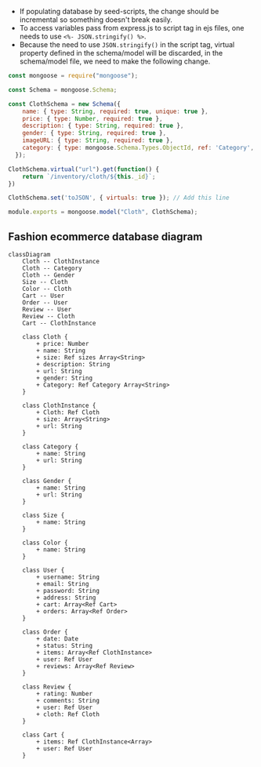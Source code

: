 - If populating database by seed-scripts, the change should be incremental so something doesn't break easily.
- To access variables pass from express.js to script tag in ejs files, one needs to use `<%- JSON.stringify() %>`.
- Because the need to use `JSON.stringify()` in the script tag, virtual property defined in the schema/model will be discarded, in the schema/model file, we need to make the following change.
```js
const mongoose = require("mongoose");

const Schema = mongoose.Schema;

const ClothSchema = new Schema({
    name: { type: String, required: true, unique: true },
    price: { type: Number, required: true },
    description: { type: String, required: true },
    gender: { type: String, required: true },
    imageURL: { type: String, required: true },
    category: { type: mongoose.Schema.Types.ObjectId, ref: 'Category', required: true },
  });

ClothSchema.virtual("url").get(function() {
    return `/inventory/cloth/${this._id}`;
})

ClothSchema.set('toJSON', { virtuals: true }); // Add this line

module.exports = mongoose.model("Cloth", ClothSchema);
```

## Fashion ecommerce database diagram
```mermaid
classDiagram
    Cloth -- ClothInstance
    Cloth -- Category
    Cloth -- Gender
    Size -- Cloth
    Color -- Cloth
    Cart -- User
    Order -- User
    Review -- User
    Review -- Cloth
    Cart -- ClothInstance

    class Cloth {
        + price: Number
        + name: String
        + size: Ref sizes Array<String>
        + description: String
        + url: String
        + gender: String
        + Category: Ref Category Array<String>
    }

    class ClothInstance {
        + Cloth: Ref Cloth
        + size: Array<String>
        + url: String
    }

    class Category {
        + name: String
        + url: String
    }

    class Gender {
        + name: String
        + url: String
    }

    class Size {
        + name: String
    }

    class Color {
        + name: String
    }

    class User {
        + username: String
        + email: String
        + password: String
        + address: String
        + cart: Array<Ref Cart>
        + orders: Array<Ref Order>
    }

    class Order {
        + date: Date
        + status: String
        + items: Array<Ref ClothInstance>
        + user: Ref User
        + reviews: Array<Ref Review>
    }

    class Review {
        + rating: Number
        + comments: String
        + user: Ref User
        + cloth: Ref Cloth
    }

    class Cart {
        + items: Ref ClothInstance<Array>
        + user: Ref User
    }

```